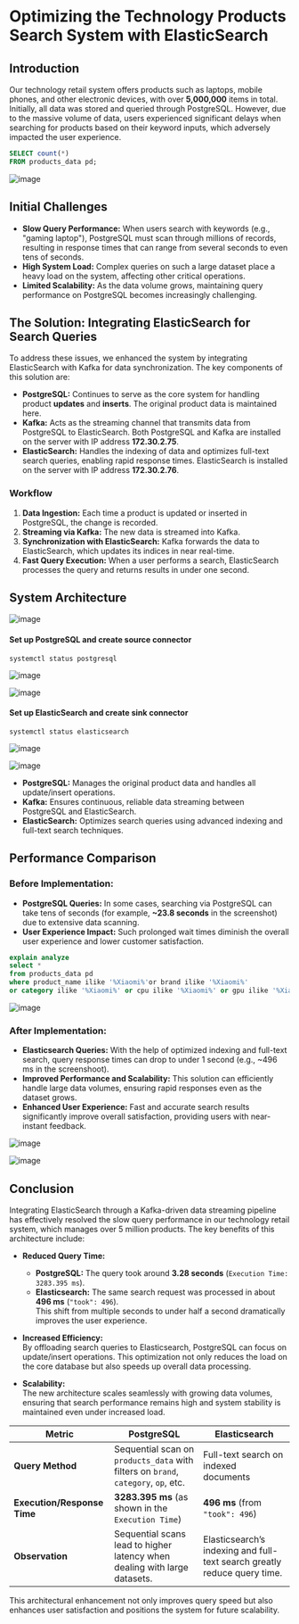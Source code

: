 # Optimizing the Technology Products Search System with ElasticSearch

## Introduction
Our technology retail system offers products such as laptops, mobile phones, and other electronic devices, with over **5,000,000** items in total. Initially, all data was stored and queried through PostgreSQL. However, due to the massive volume of data, users experienced significant delays when searching for products based on their keyword inputs, which adversely impacted the user experience.
```sql
SELECT count(*)
FROM products_data pd;
```
![image](https://github.com/user-attachments/assets/506f4da6-84f2-4e59-ba7a-db2cd01d0fbe)


## Initial Challenges
- **Slow Query Performance:** When users search with keywords (e.g., "gaming laptop"), PostgreSQL must scan through millions of records, resulting in response times that can range from several seconds to even tens of seconds.
- **High System Load:** Complex queries on such a large dataset place a heavy load on the system, affecting other critical operations.
- **Limited Scalability:** As the data volume grows, maintaining query performance on PostgreSQL becomes increasingly challenging.


## The Solution: Integrating ElasticSearch for Search Queries
To address these issues, we enhanced the system by integrating ElasticSearch with Kafka for data synchronization. The key components of this solution are:

- **PostgreSQL:** Continues to serve as the core system for handling product **updates** and **inserts**. The original product data is maintained here.
- **Kafka:** Acts as the streaming channel that transmits data from PostgreSQL to ElasticSearch. Both PostgreSQL and Kafka are installed on the server with IP address **172.30.2.75**.
- **ElasticSearch:** Handles the indexing of data and optimizes full-text search queries, enabling rapid response times. ElasticSearch is installed on the server with IP address **172.30.2.76**.

### Workflow
1. **Data Ingestion:** Each time a product is updated or inserted in PostgreSQL, the change is recorded.
2. **Streaming via Kafka:** The new data is streamed into Kafka.
3. **Synchronization with ElasticSearch:** Kafka forwards the data to ElasticSearch, which updates its indices in near real-time.
4. **Fast Query Execution:** When a user performs a search, ElasticSearch processes the query and returns results in under one second.

## System Architecture
![image](https://github.com/user-attachments/assets/19c6775f-fbb8-4710-8c20-85019fd46ac3)

#### Set up PostgreSQL and create source connector
```
systemctl status postgresql
```
![image](https://github.com/user-attachments/assets/cbfa659b-462d-475e-abd8-052047f06a30)

![image](https://github.com/user-attachments/assets/7a06444d-6c43-42f7-8337-955e387eb424)

#### Set up ElasticSearch and create sink connector
```
systemctl status elasticsearch
```
![image](https://github.com/user-attachments/assets/dcd1a6ab-de76-4036-94e9-2e04dc191911)

![image](https://github.com/user-attachments/assets/8592511a-14d9-4648-beee-60cd9f028eea)


- **PostgreSQL:** Manages the original product data and handles all update/insert operations.
- **Kafka:** Ensures continuous, reliable data streaming between PostgreSQL and ElasticSearch.
- **ElasticSearch:** Optimizes search queries using advanced indexing and full-text search techniques.

## Performance Comparison
### Before Implementation:
- **PostgreSQL Queries:** In some cases, searching via PostgreSQL can take tens of seconds (for example, **~23.8 seconds** in the screenshot) due to extensive data scanning.
- **User Experience Impact:** Such prolonged wait times diminish the overall user experience and lower customer satisfaction.
```sql
explain analyze
select *
from products_data pd
where product_name ilike '%Xiaomi%'or brand ilike '%Xiaomi%' 
or category ilike '%Xiaomi%' or cpu ilike '%Xiaomi%' or gpu ilike '%Xiaomi%';
```
![image](https://github.com/user-attachments/assets/0d54d563-7495-44e3-bad7-20105c082261)

### After Implementation:
- **Elasticsearch Queries:** With the help of optimized indexing and full-text search, query response times can drop to under 1 second (e.g., ~496 ms in the screenshoot).
- **Improved Performance and Scalability:** This solution can efficiently handle large data volumes, ensuring rapid responses even as the dataset grows.
- **Enhanced User Experience:** Fast and accurate search results significantly improve overall satisfaction, providing users with near-instant feedback.


![image](https://github.com/user-attachments/assets/17d7a203-480f-4d00-b28a-2188984c8bd4)

![image](https://github.com/user-attachments/assets/916d45c5-42ea-4dc6-a860-c19a9c8c0fdc)

## Conclusion
Integrating ElasticSearch through a Kafka-driven data streaming pipeline has effectively resolved the slow query performance in our technology retail system, which manages over 5 million products. The key benefits of this architecture include:

- **Reduced Query Time:**  
  - **PostgreSQL:** The query took around **3.28 seconds** (`Execution Time: 3283.395 ms`).  
  - **Elasticsearch:** The same search request was processed in about **496 ms** (`"took": 496`).  
  This shift from multiple seconds to under half a second dramatically improves the user experience.

- **Increased Efficiency:**  
  By offloading search queries to Elasticsearch, PostgreSQL can focus on update/insert operations. This optimization not only reduces the load on the core database but also speeds up overall data processing.

- **Scalability:**  
  The new architecture scales seamlessly with growing data volumes, ensuring that search performance remains high and system stability is maintained even under increased load.


| **Metric**                  | **PostgreSQL**                                                                 | **Elasticsearch**                           |
|-----------------------------|-------------------------------------------------------------------------------------------|--------------------------------------------------------|
| **Query Method**            | Sequential scan on `products_data` with filters on `brand`, `category`, `op`, etc.       | Full-text search on indexed documents                 |
| **Execution/Response Time** | **3283.395 ms** (as shown in the `Execution Time`)                                       | **496 ms** (from `"took": 496`)                        |
| **Observation**             | Sequential scans lead to higher latency when dealing with large datasets.               | Elasticsearch’s indexing and full-text search greatly reduce query time. |

This architectural enhancement not only improves query speed but also enhances user satisfaction and positions the system for future scalability.
